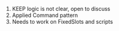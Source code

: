 1. KEEP logic is not clear, open to discuss
2. Applied Command pattern
3. Needs to work on FixedSlots and scripts